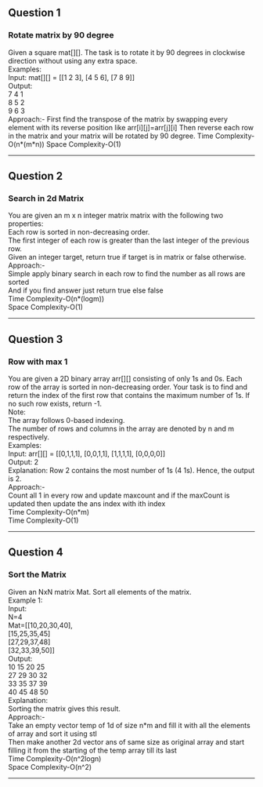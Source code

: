 ## Question 1 <br>
### Rotate matrix by 90 degree <br>
Given a square mat[][]. The task is to rotate it by 90 degrees in clockwise direction without using any extra space. <br>
Examples: <br>
Input: mat[][] = [[1 2 3], [4 5 6], [7 8 9]] <br>
Output: <br>
7 4 1  <br>
8 5 2 <br>
9 6 3 <br>
Approach:-
First find the transpose of the matrix by swapping every element with its reverse position like arr[i][j]=arr[j][i]
Then reverse each row in the matrix and your matrix will be rotated by 90 degree.
Time Complexity-O(n*(m*n))
Space Complexity-O(1)

__________________________________________________________________

## Question 2 <br>
### Search in 2d Matrix <br>
You are given an m x n integer matrix matrix with the following two properties: <br>
Each row is sorted in non-decreasing order. <br>
The first integer of each row is greater than the last integer of the previous row. <br>
Given an integer target, return true if target is in matrix or false otherwise. <br>
Approach:- <br>
Simple apply binary search in each row to find the number as all rows are sorted  <br>
And if you find answer just return true else false <br>
Time Complexity-O(n*(logm)) <br>
Space Complexity-O(1) <br>

___________________________________________________________________________


## Question 3 <br>
### Row with max 1 <br>
You are given a 2D binary array arr[][] consisting of only 1s and 0s. Each row of the array is sorted in non-decreasing order. Your task is to find and return the index of the first row that contains the maximum number of 1s. If no such row exists, return -1. <br>
Note: <br>
The array follows 0-based indexing. <br>
The number of rows and columns in the array are denoted by n and m respectively. <br>
Examples: <br>
Input: arr[][] = [[0,1,1,1], [0,0,1,1], [1,1,1,1], [0,0,0,0]] <br>
Output: 2 <br>
Explanation: Row 2 contains the most number of 1s (4 1s). Hence, the output is 2. <br>
Approach:- <br>
Count all 1 in every row and update maxcount and if the maxCount is updated then update the ans index with ith index <br>
Time Complexity-O(n*m) <br>
Time Complexity-O(1) <br>

__________________________________________________________________________________________


## Question 4  <br>
### Sort the Matrix  <br>
Given an NxN matrix Mat. Sort all elements of the matrix.  <br>
Example 1:  <br>
Input:  <br>
N=4   <br>
Mat=[[10,20,30,40], <br>
[15,25,35,45]  <br>
[27,29,37,48]  <br>
[32,33,39,50]] <br>
Output: <br>
10 15 20 25  <br>
27 29 30 32 <br>
33 35 37 39 <br>
40 45 48 50 <br>
Explanation: <br>
Sorting the matrix gives this result. <br>
Approach:- <br>
Take an empty vector temp of 1d of size n*m and fill it with all the elements of array and sort it using stl <br>
Then make another 2d vector ans of same size as original array and start filling it from the starting of the temp array till its last <br>
Time Complexity-O(n^2logn) <br>
Space Complexity-O(n^2) <br>

__________________________________________________________________________________________________

